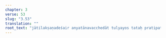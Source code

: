 ```yaml
---
chapter: 3
verse: 53
slug: "3.53"
translation: ""
root_text: "jātilakṣaṇadeśair anyatānavacchedāt tulyayos tataḥ pratipattiḥ"
---
```


